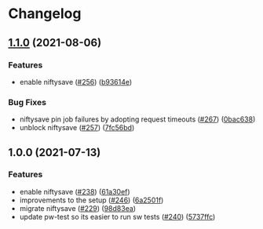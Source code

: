 # Changelog

## [1.1.0](https://www.github.com/ipfs-shipyard/nft.storage/compare/niftysave-v1.0.0...niftysave-v1.1.0) (2021-08-06)


### Features

* enable niftysave ([#256](https://www.github.com/ipfs-shipyard/nft.storage/issues/256)) ([b93614e](https://www.github.com/ipfs-shipyard/nft.storage/commit/b93614ece6806611addea215726ff43f5f7f98bc))


### Bug Fixes

* niftysave pin job failures by adopting request timeouts ([#267](https://www.github.com/ipfs-shipyard/nft.storage/issues/267)) ([0bac638](https://www.github.com/ipfs-shipyard/nft.storage/commit/0bac6385ef0417a7a3453172bf3a3ed9e664f9e6))
* unblock niftysave ([#257](https://www.github.com/ipfs-shipyard/nft.storage/issues/257)) ([7fc56bd](https://www.github.com/ipfs-shipyard/nft.storage/commit/7fc56bdfbbbbe6a59a1ff7df9a42c81aad100635))

## 1.0.0 (2021-07-13)


### Features

* enable niftysave ([#238](https://www.github.com/ipfs-shipyard/nft.storage/issues/238)) ([61a30ef](https://www.github.com/ipfs-shipyard/nft.storage/commit/61a30efea3879ec38ba97d0e5b4d300182b50908))
* improvements to the setup ([#246](https://www.github.com/ipfs-shipyard/nft.storage/issues/246)) ([6a2501f](https://www.github.com/ipfs-shipyard/nft.storage/commit/6a2501f5c340af87c1571886961920280afec249))
* migrate niftysave ([#229](https://www.github.com/ipfs-shipyard/nft.storage/issues/229)) ([98d83ea](https://www.github.com/ipfs-shipyard/nft.storage/commit/98d83ea00a26363632ddaa33ab632831218f5a1e))
* update pw-test so its easier to run sw tests ([#240](https://www.github.com/ipfs-shipyard/nft.storage/issues/240)) ([5737ffc](https://www.github.com/ipfs-shipyard/nft.storage/commit/5737ffcb0323e20b31fdabdd305da075b92a9047))
